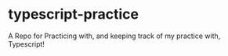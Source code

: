 # typescript-practice
A Repo for Practicing with, and keeping track of my practice with, Typescript!
